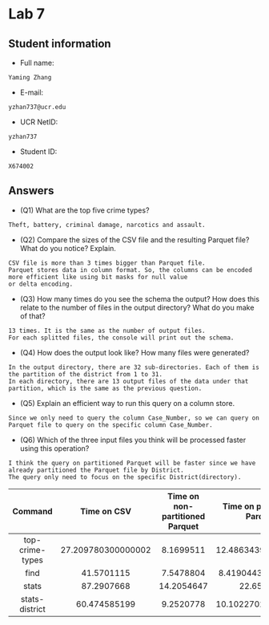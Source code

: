 # Lab 7

## Student information

* Full name:
```
Yaming Zhang
``` 
* E-mail:
```
yzhan737@ucr.edu
```
* UCR NetID:
```
yzhan737
```
* Student ID:
```
X674002
```

## Answers

* (Q1) What are the top five crime types?
```
Theft, battery, criminal damage, narcotics and assault.
```

* (Q2) Compare the sizes of the CSV file and the resulting Parquet file? What do you notice? Explain.
```
CSV file is more than 3 times bigger than Parquet file.
Parquet stores data in column format. So, the columns can be encoded more efficient like using bit masks for null value 
or delta encoding. 
```

* (Q3) How many times do you see the schema the output? How does this relate to the number of files in the output directory? What do you make of that?
```
13 times. It is the same as the number of output files.
For each splitted files, the console will print out the schema.
```

* (Q4) How does the output look like? How many files were generated?
```
In the output directory, there are 32 sub-directories. Each of them is the partition of the district from 1 to 31. 
In each directory, there are 13 output files of the data under that partition, which is the same as the previous question.
```

* (Q5) Explain an efficient way to run this query on a column store.
```
Since we only need to query the column Case_Number, so we can query on Parquet file to query on the specific column Case_Number.
```

* (Q6) Which of the three input files you think will be processed faster using this operation?
```
I think the query on partitioned Parquet will be faster since we have already partitioned the Parquet file by District.
The query only need to focus on the specific District(directory).
```

| Command | Time on CSV | Time on non-partitioned Parquet | Time on partitioned Parquet |
| :----: | :----: | :----: | :----: |
| top-crime-types | 27.209780300000002 | 8.1699511 | 12.486343900000001 |		
| find | 41.5701115 | 7.5478804 | 8.419044301000001 |
| stats | 87.2907668 | 14.2054647 | 22.656706 |
| stats-district | 60.474585199 | 9.2520778 | 10.102270200000001 |

